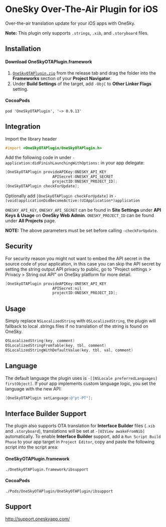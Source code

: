 OneSky Over-The-Air Plugin for iOS
======================================

Over-the-air translation update for your iOS apps with OneSky.

**Note:** This plugin only supports `.strings`, `.xib`, and `.storyboard` files.

Installation
------------

#### Download OneSkyOTAPlugin.framework
1. [`OneSkyOTAPlugin.zip`](https://github.com/onesky/plugin-ios-ota/releases/download/0.9.11/OneSkyOTAPlugin.zip) from the release tab and drag the folder into the **Frameworks** section of your **Project Navigator**.
2. Under **Build Settings** of the target, add ```-ObjC``` to **Other Linker Flags** setting.

#### CocoaPods
```
pod 'OneSkyOTAPlugin', '~> 0.9.13'
```

Integration
-----------

Import the library header

``` objective-c
#import <OneSkyOTAPlugin/OneSkyOTAPlugin.h>
```

Add the following code in under ```-application:didFinishLaunchingWithOptions:``` in your app delegate:

``` objective-c
[OneSkyOTAPlugin provideAPIKey:ONESKY_API_KEY
                     APISecret:ONESKY_API_SECRET
                     projectID:ONESKY_PROJECT_ID];
[OneSkyOTAPlugin checkForUpdate];
```


Optionally add  ```[OneSkyOTAPlugin checkForUpdate]``` in
```- (void)applicationDidBecomeActive:(UIApplication*)application```

```ONESKY_API_KEY```, ```ONESKY_API_SECRET``` can be found in **Site Settings** under **API Keys & Usage** on **OneSky Web Admin**.
```ONESKY_PROJECT_ID``` can be found under **All Projects** page.

**NOTE:** The above parameters must be set before calling ```-checkForUpdate```.


Security
---------------

For security reason you might not want to embed the API secret in the source code of your application, in this case you can skip the API secret by setting the string output API privacy to public, go to "Project settings > Privacy > String out API" on OneSky platform for more detail.

``` objective-c
[OneSkyOTAPlugin provideAPIKey:ONESKY_API_KEY
                     APISecret:nil
                     projectID:ONESKY_PROJECT_ID];
```

Usage
----------------

Simply replace ```NSLocalizedString``` with ```OSLocalizedString```, the plugin will fallback to local .strings files if no translation of the string is found on OneSky.

``` objective-c
OSLocalizedString(key, comment)
OSLocalizedStringFromTable(key, tbl, comment)
OSLocalizedStringWithDefaultValue(key, tbl, val, comment)
```

Language
----------------

The default language the plugin uses is `-[[NSLocale preferredLanguages] firstObject]`. If your app implements custom language logic, you set the language with the new API:

``` objective-c
[OneSkyOTAPlugin setLanguage:@"pt-PT"];
```

Interface Builder Support
-------------------------

The plugin also supports OTA translation for **Interface Builder** files (`.xib` and `.storyboard`), translations will be set at ```-[UIView awakeFromNib]``` automatically. To enable **Interface Builder** support, add a `Run Script Build Phase` to your app target in `Project Editor`, copy and paste the following script into the script area:

#### OneSkyOTAPlugin.framework
```
./OneSkyOTAPlugin.framework/ibsupport
```

#### CocoaPods
```
./Pods/OneSkyOTAPlugin/OneSkyOTAPlugin/ibsupport
```

Support
-------
http://support.oneskyapp.com/
